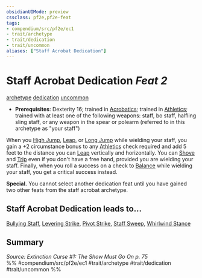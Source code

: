 ```yaml
---
obsidianUIMode: preview
cssclass: pf2e,pf2e-feat
tags:
- compendium/src/pf2e/ec1
- trait/archetype
- trait/dedication
- trait/uncommon
aliases: ["Staff Acrobat Dedication"]
---
```

# Staff Acrobat Dedication  *Feat 2*  
[archetype](/rules/traits/archetype.md)  [dedication](/rules/traits/dedication.md)  [uncommon](/rules/traits/uncommon.md)  

- **Prerequisites**: Dexterity 16; trained in [Acrobatics](/compendium/skills.md#Acrobatics); trained in [Athletics](/compendium/skills.md#Athletics); trained with at least one of the following weapons: staff, bo staff, halfling sling staff, or any weapon in the spear or polearm (referred to in this archetype as "your staff")

When you [High Jump](/rules/actions/high-jump.md), [Leap](/rules/actions/leap.md), or [Long Jump](/rules/actions/long-jump.md) while wielding your staff, you gain a +2 circumstance bonus to any [Athletics](/compendium/skills.md#Athletics) check required and add 5 feet to the distance you can [Leap](/rules/actions/leap.md) vertically and horizontally. You can [Shove](/rules/actions/shove.md) and [Trip](/rules/actions/trip.md) even if you don't have a free hand, provided you are wielding your staff. Finally, when you roll a success on a check to [Balance](/rules/actions/balance.md) while wielding your staff, you get a critical success instead.

**Special.** You cannot select another dedication feat until you have gained two other feats from the staff acrobat archetype.

## Staff Acrobat Dedication leads to...

[Bullying Staff](/compendium/feats/bullying-staff-ec1.md), [Levering Strike](/compendium/feats/levering-strike-ec1.md), [Pivot Strike](/compendium/feats/pivot-strike-ec1.md), [Staff Sweep](/compendium/feats/staff-sweep-ec1.md), [Whirlwind Stance](/compendium/feats/whirlwind-stance-ec1.md)

## Summary

*Source: Extinction Curse #1: The Show Must Go On p. 75*  
%% #compendium/src/pf2e/ec1 #trait/archetype #trait/dedication #trait/uncommon %%